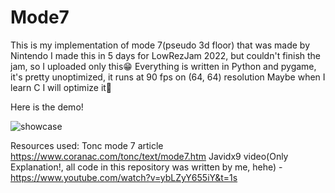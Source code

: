 # Mode7
This is my implementation of mode 7(pseudo 3d floor) that was made by Nintendo
I made this in 5 days for LowRezJam 2022, but couldn't finish the jam, so I uploaded only this😁
Everything is written in Python and pygame, it's pretty unoptimized, it runs at 90 fps on (64, 64) resolution
Maybe when I learn C I will optimize it🤫

Here is the demo!

![showcase](https://user-images.githubusercontent.com/49954445/184533265-985e6d2a-165f-4206-a1ee-497ca7a72be4.gif)


Resources used:
Tonc mode 7 article https://www.coranac.com/tonc/text/mode7.htm
Javidx9 video(Only Explanation!, all code in this repository was written by me, hehe) - https://www.youtube.com/watch?v=ybLZyY655iY&t=1s
